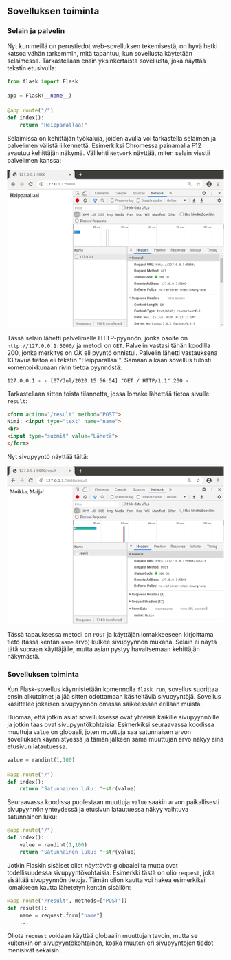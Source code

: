 ## Sovelluksen toiminta

### Selain ja palvelin

Nyt kun meillä on perustiedot web-sovelluksen tekemisestä, on hyvä hetki katsoa vähän tarkemmin, mitä tapahtuu, kun sovellusta käytetään selaimessa. Tarkastellaan ensin yksinkertaista sovellusta, joka näyttää tekstin etusivulla:

```python
from flask import Flask

app = Flask(__name__)

@app.route("/")
def index():
    return "Heipparallaa!"
```

Selaimissa on kehittäjän työkaluja, joiden avulla voi tarkastella selaimen ja palvelimen välistä liikennettä. Esimerkiksi Chromessa painamalla F12 avautuu kehittäjän näkymä. Välilehti `Network` näyttää, miten selain viestii palvelimen kanssa:

<img class="screenshot" src="chrome1.png">

Tässä selain lähetti palvelimelle HTTP-pyynnön, jonka osoite on `http://127.0.0.1:5000/` ja metodi on `GET`. Palvelin vastasi tähän koodilla 200, jonka merkitys on _OK_ eli pyyntö onnistui. Palvelin lähetti vastauksena 13 tavua tietoa eli tekstin "Heipparallaa!". Samaan aikaan sovellus tulosti komentoikkunaan rivin tietoa pyynnöstä:

```plaintext
127.0.0.1 - - [07/Jul/2020 15:56:54] "GET / HTTP/1.1" 200 -
```

Tarkastellaan sitten toista tilannetta, jossa lomake lähettää tietoa sivulle `result`:

```html
<form action="/result" method="POST">
Nimi: <input type="text" name="name">
<br>
<input type="submit" value="Lähetä">
</form>
```

Nyt sivupyyntö näyttää tältä:

<img class="screenshot" src="chrome2.png">

Tässä tapauksessa metodi on `POST` ja käyttäjän lomakkeeseen kirjoittama tieto (tässä kentän `name` arvo) kulkee sivupyynnön mukana. Selain ei näytä tätä suoraan käyttäjälle, mutta asian pystyy havaitsemaan kehittäjän näkymästä.

### Sovelluksen toiminta

Kun Flask-sovellus käynnistetään komennolla `flask run`, sovellus suorittaa ensin alkutoimet ja jää sitten odottamaan käsiteltäviä sivupyyntöjä. Sovellus käsittelee jokaisen sivupyynnön omassa säikeessään erillään muista.

Huomaa, että jotkin asiat sovelluksessa ovat yhteisiä kaikille sivupyynnöille ja jotkin taas ovat sivupyyntökohtaisia. Esimerkiksi seuraavassa koodissa muuttuja `value` on globaali, joten muuttuja saa satunnaisen arvon sovelluksen käynnistyessä ja tämän jälkeen sama muuttujan arvo näkyy aina etusivun latautuessa.

```python
value = randint(1,100)

@app.route("/")
def index():
    return "Satunnainen luku: "+str(value)
```

Seuraavassa koodissa puolestaan muuttuja `value` saakin arvon paikallisesti sivupyynnön yhteydessä ja etusivun latautuessa näkyy vaihtuva satunnainen luku:

```python
@app.route("/")
def index():
    value = randint(1,100)
    return "Satunnainen luku: "+str(value)
```

Jotkin Flaskin sisäiset oliot _näyttävät_ globaaleilta mutta ovat todellisuudessa sivupyyntökohtaisia. Esimerkki tästä on olio `request`, joka sisältää sivupyynnön tietoja. Tämän olion kautta voi hakea esimerkiksi lomakkeen kautta lähetetyn kentän sisällön:

```python
@app.route("/result", methods=["POST"])
def result():
    name = request.form["name"]
    ...
```

Oliota `request` voidaan käyttää globaalin muuttujan tavoin, mutta se kuitenkin on sivupyyntökohtainen, koska muuten eri sivupyyntöjen tiedot menisivät sekaisin.